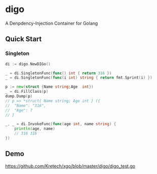 # digo

A Denpdency-Injection Container for Golang

## Quick Start

### Singleton

```go
di := digo.NewDIGo()

_ = di.SingletonFunc(func() int { return 316 })
_ = di.SingletonFunc(func(i int) string { return fmt.Sprint(i) })

p := new(struct {Name string;Age  int})
_ = di.FillClass(p)
dump.Dump(p)		
// p => *struct{ Name string; Age int } ({
//	"Name": "316",
//	"Age": 7
// } 

_, _ = di.InvokeFunc(func(age int, name string) {
	println(age, name)
	// 316 316
})
```

## Demo

https://github.com/Kretech/xgo/blob/master/digo/digo_test.go

